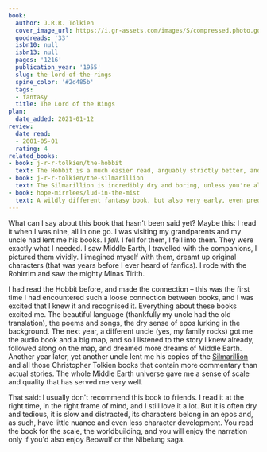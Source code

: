 ```yaml
---
book:
  author: J.R.R. Tolkien
  cover_image_url: https://i.gr-assets.com/images/S/compressed.photo.goodreads.com/books/1566425108l/33.jpg
  goodreads: '33'
  isbn10: null
  isbn13: null
  pages: '1216'
  publication_year: '1955'
  slug: the-lord-of-the-rings
  spine_color: '#2d485b'
  tags:
  - fantasy
  title: The Lord of the Rings
plan:
  date_added: 2021-01-12
review:
  date_read:
  - 2001-05-01
  rating: 4
related_books:
- book: j-r-r-tolkien/the-hobbit
  text: The Hobbit is a much easier read, arguably strictly better, and certainly more entertaining.
- book: j-r-r-tolkien/the-silmarillion
  text: The Silmarillion is incredibly dry and boring, unless you're already deep down the fandom rabbithole.
- book: hope-mirrlees/lud-in-the-mist
  text: A wildly different fantasy book, but also very early, even predating Tolkien's.
---
```


What can I say about this book that hasn't been said yet? Maybe this: I read it when I was nine, all in one go. I was
visiting my grandparents and my uncle had lent me his books. I *fell*. I fell for them, I fell into them. They were
exactly what I needed. I saw Middle Earth, I travelled with the companions, I pictured them vividly. I imagined myself
with them, dreamt up original characters (that was years before I ever heard of fanfics). I rode with the Rohirrim and
saw the mighty Minas Tirith.

I had read the Hobbit before, and made the connection – this was the first time I had encountered such a loose
connection between books, and I was excited that I knew it and recognised it. Everything about these books excited me.
The beautiful language (thankfully my uncle had the old translation), the poems and songs, the dry sense of epos lurking
in the background. The next year, a different uncle (yes, my family rocks) got me the audio book and a big map, and so I
listened to the story I knew already, followed along on the map, and dreamed more dreams of Middle Earth. Another year
later, yet another uncle lent me his copies of the [Silmarillion](/j-r-r-tolkien/the-silmarillion) and all those
Christopher Tolkien books that contain more commentary than actual stories. The whole Middle Earth universe gave me a
sense of scale and quality that has served me very well.

That said: I usually don't recommend this book to friends. I read it at the right time, in the right frame of mind, and
I still love it a lot. But it is often dry and tedious, it is slow and distracted, its characters belong in an epos and,
as such, have little nuance and even less character development. You read the book for the scale, the worldbuilding, and
you will enjoy the narration only if you'd also enjoy Beowulf or the Nibelung saga.
